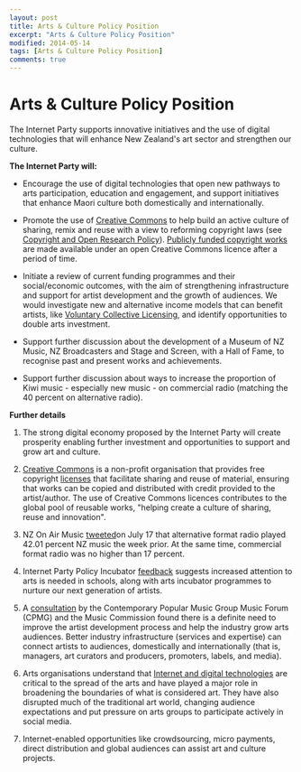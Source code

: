 ```yaml
---
layout: post
title: Arts & Culture Policy Position
excerpt: "Arts & Culture Policy Position"
modified: 2014-05-14
tags: [Arts & Culture Policy Position]
comments: true
---
```


# Arts & Culture Policy Position

The Internet Party supports innovative initiatives and the use of digital technologies that will enhance New Zealand's art sector and strengthen our culture.

**The Internet Party will:**

- Encourage the use of digital technologies that open new pathways to arts participation, education and engagement, and support initiatives that enhance Maori culture both domestically and internationally.

- Promote the use of [Creative Commons](http://creativecommons.org.nz/culture/) to help build an active culture of sharing, remix and reuse with a view to reforming copyright laws (see [Copyright and Open Research Policy](https://docs.google.com/document/d/1Le3rY0wlh9tJaBzpxK5xrpeWID-j5FmeE4dqONdQATE/edit)). [Publicly funded copyright works](http://creativecommons.org.nz/2013/05/ccanzs-submission-to-nz-on-air/) are made available under an open Creative Commons licence after a period of time.

- Initiate a review of current funding programmes and their social/economic outcomes, with the aim of strengthening infrastructure and support for artist development and the growth of audiences. We would investigate new and alternative income models that can benefit artists, like [Voluntary Collective Licensing](http://creativefreedom.org.nz/goals/industry-challenge-sell-file-sharing-licence/), and identify opportunities to double arts investment.

- Support further discussion about the development of a Museum of NZ Music, NZ Broadcasters and Stage and Screen, with a Hall of Fame, to recognise past and present works and achievements.

- Support further discussion about ways to increase the proportion of Kiwi music - especially new music - on commercial radio (matching the 40 percent on alternative radio).

**Further details**

1. The strong digital economy proposed by the Internet Party will create prosperity enabling further investment and opportunities to support and grow art and culture.

2. [Creative Commons](http://creativecommons.org.nz/about/about-creative-commons/) is a non-profit organisation that provides free copyright [licenses](http://creativecommons.org.nz/licences/licences-explained/) that facilitate sharing and reuse of material, ensuring that works can be copied and distributed with credit provided to the artist/author. The use of Creative Commons licences contributes to the global pool of reusable works, "helping create a culture of sharing, reuse and innovation".

3. NZ On Air Music [tweeted](https://twitter.com/nzonairmusic/status/489890640382017536)on July 17 that alternative format radio played 42.01 percent NZ music the week prior. At the same time, commercial format radio was no higher than 17 percent. 

4. Internet Party Policy Incubator [feedback](https://internet-party.loomio.org/d/friy4lv6/what-can-we-do-to-nurture-and-improve-our-art-culture-sector) suggests increased attention to arts is needed in schools, along with arts incubator programmes to nurture our next generation of artists. 

5. A [consultation](http://nzmusic.org.nz/media/uploads/Final_Music_Commission_Strategic_Plan_2014-2016.pdf#page=3) by the Contemporary Popular Music Group Music Forum (CPMG) and the Music Commission found there is a definite need to improve the artist development process and help the industry grow arts audiences. Better industry infrastructure (services and expertise) can connect artists to audiences, domestically and internationally (that is, managers, art curators and producers, promoters, labels, and media).

6. Arts organisations understand that [Internet and digital technologies](http://www.apple.com/) are critical to the spread of the arts and have played a major role in broadening the boundaries of what is considered art. They have also disrupted much of the traditional art world, changing audience expectations and put pressure on arts groups to participate actively in social media. 

7. Internet-enabled opportunities like crowdsourcing, micro payments, direct distribution and global audiences can assist art and culture projects.
